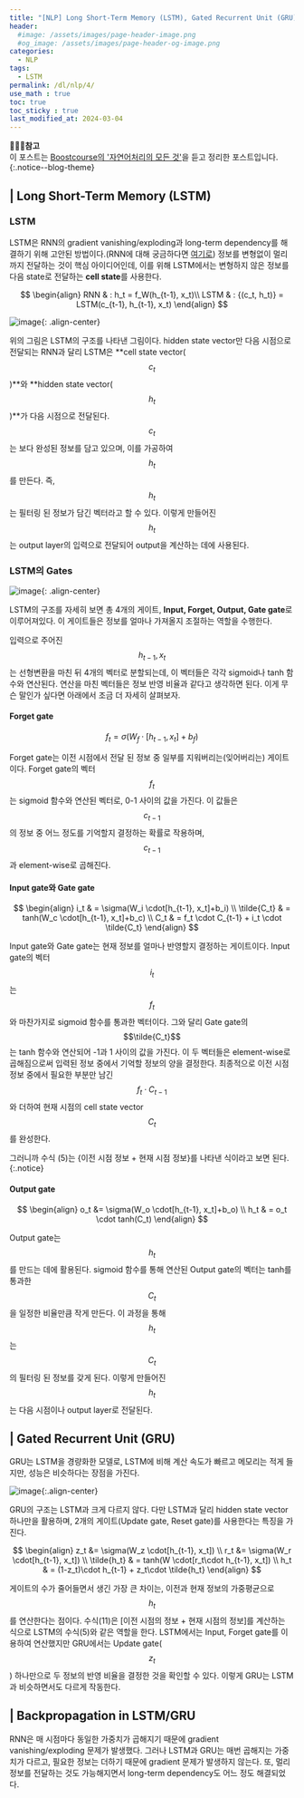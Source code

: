 ```yaml
---
title: "[NLP] Long Short-Term Memory (LSTM), Gated Recurrent Unit (GRU)"
header:
  #image: /assets/images/page-header-image.png
  #og_image: /assets/images/page-header-og-image.png
categories:
  - NLP
tags:
  - LSTM
permalink: /dl/nlp/4/
use_math : true
toc: true
toc_sticky : true
last_modified_at: 2024-03-04
---
```

**🧚🏻‍♀️참고**<br>
이 포스트는 [Boostcourse의 '자연어처리의 모든 것'](https://www.boostcourse.org/ai330)을 듣고 정리한 포스트입니다.
{:.notice--blog-theme}

## | Long Short-Term Memory (LSTM)
### LSTM
LSTM은 RNN의 gradient vanishing/exploding과 long-term dependency를 해결하기 위해 고안된 방법이다.(RNN에 대해 궁금하다면 [여기로](https://codehyunn.github.io/dl/nlp/3/)) 정보를 변형없이 멀리까지 전달하는 것이 핵심 아이디어인데, 이를 위해 LSTM에서는 변형하지 않은 정보를 다음 state로 전달하는 **cell state**를 사용한다.

$$ \begin{align} RNN & : h_t = f_W(h_{t-1}, x_t)\\
                 LSTM & : {(c_t, h_t)} = LSTM(c_{t-1}, h_{t-1}, x_t)
    \end{align} $$

![image](https://github.com/codehyunn/codehyunn.github.io/assets/87523224/5306d1c8-c718-49d0-978b-893142896c6d){: .align-center}

위의 그림은 LSTM의 구조를 나타낸 그림이다. hidden state vector만 다음 시점으로 전달되는 RNN과 달리 LSTM은 **cell state vector($$c_t$$)**와 **hidden state vector($$h_t$$)**가 다음 시점으로 전달된다. $$c_t$$는 보다 완성된 정보를 담고 있으며, 이를 가공하여 $$h_t$$를 만든다. 즉, $$h_t$$는 필터링 된 정보가 담긴 벡터라고 할 수 있다. 이렇게 만들어진 $$h_t$$는 output layer의 입력으로 전달되어 output을 계산하는 데에 사용된다. 

### LSTM의 Gates
![image](https://github.com/codehyunn/codehyunn.github.io/assets/87523224/0953fbf1-fd28-462a-add1-56f6796a22f0){: .align-center}

LSTM의 구조를 자세히 보면 총 4개의 게이트, **Input, Forget, Output, Gate gate**로 이루어져있다. 이 게이트들은 정보를 얼마나 가져올지 조절하는 역할을 수행한다. 

입력으로 주어진 $$h_{t-1}, x_t$$는 선형변환을 마친 뒤 4개의 벡터로 분할되는데, 이 벡터들은 각각 sigmoid나 tanh 함수와 연산된다. 연산을 마친 벡터들은 정보 반영 비율과 같다고 생각하면 된다. 이게 무슨 말인가 싶다면 아래에서 조금 더 자세히 살펴보자. 

#### Forget gate

$${f_t = \sigma(W_f \cdot[h_{t-1}, x_t]+b_f)}$$

Forget gate는 이전 시점에서 전달 된 정보 중 일부를 지워버리는(잊어버리는) 게이트이다. Forget gate의 벡터 $$f_t$$는 sigmoid 함수와 연산된 벡터로, 0-1 사이의 값을 가진다. 이 값들은 $${c_{t-1}}$$의 정보 중 어느 정도를 기억할지 결정하는 확률로 작용하며, $${c_{t-1}}$$과 element-wise로 곱해진다.

#### Input gate와 Gate gate

$$ \begin{align} i_t & = \sigma(W_i \cdot[h_{t-1}, x_t]+b_i) \\
                 \tilde{C_t} & = tanh(W_c \cdot[h_{t-1}, x_t]+b_c) \\
                 C_t & = f_t \cdot C_{t-1} + i_t \cdot \tilde{C_t}
   \end{align} $$

Input gate와 Gate gate는 현재 정보를 얼마나 반영할지 결정하는 게이트이다. Input gate의 벡터 $$i_t$$는 $$f_t$$와 마찬가지로 sigmoid 함수를 통과한 벡터이다. 그와 달리 Gate gate의 $$\tilde{C_t}$$는 tanh 함수와 연산되어 -1과 1 사이의 값을 가진다. 이 두 벡터들은 element-wise로 곱해짐으로써 입력된 정보 중에서 기억할 정보의 양을 결정한다. 최종적으로 이전 시점 정보 중에서 필요한 부분만 남긴 $$f_t \cdot C_{t-1}$$와 더하여 현재 시점의 cell state vector $$C_t$$를 완성한다.

그러니까 수식 (5)는 {이전 시점 정보 + 현재 시점 정보}를 나타낸 식이라고 보면 된다.
{:.notice}

#### Output gate 

$$ \begin{align} o_t &= \sigma(W_o \cdot[h_{t-1}, x_t]+b_o) \\
                 h_t & = o_t \cdot tanh(C_t)
   \end{align} $$

Output gate는 $$h_t$$를 만드는 데에 활용된다. sigmoid 함수를 통해 연산된 Output gate의 벡터는 tanh를 통과한 $$C_t$$을 일정한 비율만큼 작게 만든다. 이 과정을 통해 $$h_t$$는 $$C_t$$의 필터링 된 정보를 갖게 된다. 이렇게 만들어진 $$h_t$$는 다음 시점이나 output layer로 전달된다.

## | Gated Recurrent Unit (GRU)
GRU는 LSTM을 경량화한 모델로, LSTM에 비해 계산 속도가 빠르고 메모리는 적게 들지만, 성능은 비슷하다는 장점을 가진다. 

![image](https://github.com/codehyunn/codehyunn.github.io/assets/87523224/4f2a9577-471a-47d4-a9e4-4e6fdab5ae9e){:.align-center}

GRU의 구조는 LSTM과 크게 다르지 않다. 다만 LSTM과 달리 hidden state vector 하나만을 활용하며, 2개의 게이트(Update gate, Reset gate)를 사용한다는 특징을 가진다.

$$ \begin{align} z_t &= \sigma(W_z \cdot[h_{t-1}, x_t]) \\
                 r_t &= \sigma(W_r \cdot[h_{t-1}, x_t]) \\
                 \tilde{h_t} & = tanh(W \cdot[r_t\cdot h_{t-1}, x_t]) \\
                 h_t & = (1-z_t)\cdot h_{t-1} + z_t\cdot \tilde{h_t}
   \end{align} $$

게이트의 수가 줄어들면서 생긴 가장 큰 차이는, 이전과 현재 정보의 가중평균으로 $$h_t$$를 연산한다는 점이다. 수식(11)은 [이전 시점의 정보 + 현재 시점의 정보]를 계산하는 식으로 LSTM의 수식(5)와 같은 역할을 한다. LSTM에서는 Input, Forget gate를 이용하여 연산했지만 GRU에서는 Update gate($$z_t$$) 하나만으로 두 정보의 반영 비율을 결정한 것을 확인할 수 있다. 이렇게 GRU는 LSTM과 비슷하면서도 다르게 작동한다.


## | Backpropagation in LSTM/GRU
RNN은 매 시점마다 동일한 가중치가 곱해지기 때문에 gradient vanishing/exploding 문제가 발생했다. 그러나 LSTM과 GRU는 매번 곱해지는 가중치가 다르고, 필요한 정보는 더하기 때문에 gradient 문제가 발생하지 않는다. 또, 멀리 정보를 전달하는 것도 가능해지면서 long-term dependency도 어느 정도 해결되었다.
